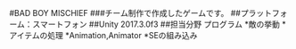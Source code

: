 #BAD BOY MISCHIEF
###チーム制作で作成したゲームです。
##プラットフォーム：スマートフォン
##Unity 2017.3.0f3
##担当分野
プログラム
*敵の挙動
*アイテムの処理
*Animation,Animator
*SEの組み込み
